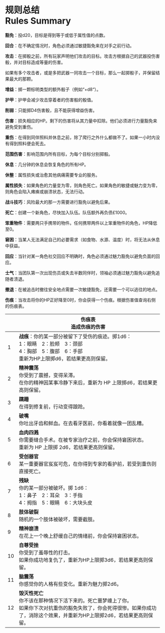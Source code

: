 # 规则总结<br>Rules Summary

**豁免**：投d20，目标是得到等于或低于属性值的点数。

**回合**：在不确定情况时，角色必须通过敏捷豁免来在对手之前行动。

**攻击**：在掷骰之前，所有玩家声明他们攻击的目标。攻击方根据自己的武器投伤害骰，并对目标造成等量的伤害。

如果有多个攻击者，或是多把武器一同攻击一个目标，那么一起掷骰子，并保留结果最大的那颗。

**增益**：掷一颗标明类型的额外骰子（例如“+d8“）。

**护甲**：护甲会减少攻击穿着者的伤害骰的骰值。

**削弱**：只能掷D4伤害骰，且不能获得增益伤害。

**伤害**：损失相应的HP。剩下的伤害将从其力量中扣除。他们必须进行力量豁免来避免受到重伤。

**重伤**：在得到同伴照料并休息之前，除了爬行之外什么都做不了。如果一小时内没有得到照料便会死去。

**范围伤害**：影响范围内所有目标，为每个目标分别掷骰。

**休息**：几分钟的休息会恢复角色的所有HP。

**休整**：属性损失或治愈其他病痛需要专业的服务。

**属性损失**：如果角色的力量变为零，则角色死亡。如果角色的敏捷或魅力变为零，则角色会陷入瘫痪或崩溃状态，无法行动。

**战斗技巧**：风险最大的那一方需要进行豁免以避免后果。

**死亡**：创建一个新角色，尽快加入队伍。队伍额外再负债£1000。

**笨重物件**：需要两只手携带的物件。任何携带两件以上笨重物件的角色，HP降低至0。

**窘困**：当某人无法满足自己的必要需求（如食物、水源、温度）时，将无法从休息中获益。

**回应**：当针对某一角色社交回应不明确时，角色必须通过魅力豁免以避免负面的回应。

**士气**：当团队第一次出现伤员或失去半数同伴时，领袖必须通过魅力豁免以避免追随者溃退。

**撤退**：在被追击时撤往安全地点需要一次敏捷豁免，还需要一个可以逃往的地点。

**伤痕**：当攻击将你的HP正好降至0时，你会获得一个伤痕。根据伤害值查询右侧的伤痕表。



|      | 伤痕表<br/>造成伤痕的伤害                                   |
| ---- | ------------------------------------------------------------ |
| 1    | **战痕**：你的某一部分被留下了受伤的痕迹。掷1d6：<br/>1：眼睛　2：脸颊　3：颈部<br/>4：胸部　5：腹部　6：手部<br/>重新为HP上限掷d6，若结果更高则保留。 |
| 2    | **精神震荡**<br/>你受到了震撼，变得呆滞。<br/>在你的精神因某事冷静下来后，重新为 HP 上限掷d6，若结果更高则保留。 |
| 3    | **蹒跚**<br/>在得到修复前，行动变得踉跄。                    |
| 4    | **破嘴**<br/>你吐出牙齿和鲜血。在去看牙医前，你看着就像一团乱糟。 |
| 5    | **血肉四溅**<br/>你需要缝合手术。在被专家治疗之前，你会保持窘困状态。<br/>重新为 HP 上限掷 2d6，若结果更高则保留。 |
| 6    | **受创器官**<br/>某一重要器官岌岌可危，在你得到专家的看护前，若受到重伤则直接死亡。 |
| 7    | **残缺**<br/>你的某一部分被破坏。掷 1d6：<br/>1：鼻子　2：耳朵　3：手指<br/>4：拇指　5：眼睛　6：大块头皮 |
| 8    | **肢体破裂**<br/>随机的一个肢体被破坏，需要截肢。            |
| 9    | **精神崩溃**<br/>在花上一个晚上舒缓自己的情绪前，你会保持窘困状态。 |
| 10   | **自尊受挫**<br/>你受到了羞辱性的打击。<br/>如果你成功地复仇了，重新为HP上限掷3d6，若结果更高则保留。 |
| 11   | **脑震荡**<br/>你感觉你的人格有些变化。重新为魅力掷2d6。     |
| 12   | **毁灭性死亡**<br/>你不该在那种情况下活下来的。死亡噩梦缠上了你。<br/>如果你下次对抗重伤的豁免失败了，你会死得很惨。如果你成功了，消除这个效果，并重新为HP上限掷2d6，若结果更高则保留。 |
